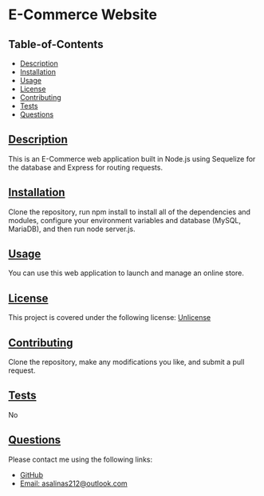 
# E-Commerce Website

## Table-of-Contents
* [Description](#description)
* [Installation](#installation)
* [Usage](#usage)
* [License](#license)
* [Contributing](#contributing)
* [Tests](#tests)
* [Questions](#questions)
  
## [Description](#table-of-contents)
This is an E-Commerce web application built in Node.js using Sequelize for the database and Express for routing requests.
## [Installation](#table-of-contents)
Clone the repository, run npm install to install all of the dependencies and modules, configure your environment variables and database (MySQL, MariaDB), and then run node server.js. 
## [Usage](#table-of-contents)
You can use this web application to launch and manage an online store.  

## [License](#table-of-contents)
This project is covered under the following license:
[Unlicense](https://choosealicense.com/licenses/Unlicense)
      
## [Contributing](#table-of-contents)
Clone the repository, make any modifications you like, and submit a pull request.
  
## [Tests](#table-of-contents)
No
  
## [Questions](#table-of-contents)
Please contact me using the following links:
- [GitHub](https://github.com/jsalinas212)
- [Email: asalinas212@outlook.com](mailto:asalinas212@outlook.com)
  